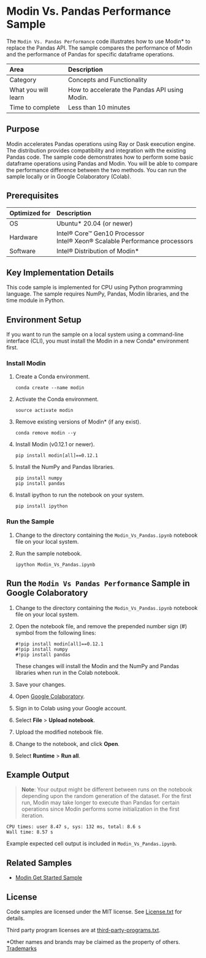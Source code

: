# Modin Vs. Pandas Performance Sample

The `Modin Vs. Pandas Performance` code illustrates how to use Modin* to replace the Pandas API. The sample compares the performance of Modin and the performance of Pandas for specific dataframe operations.

| Area                       | Description
|:---                        |:---
| Category                   | Concepts and Functionality
| What you will learn        | How to accelerate the Pandas API using Modin.
| Time to complete           | Less than 10 minutes

## Purpose

Modin accelerates Pandas operations using Ray or Dask execution engine. The distribution provides compatibility and integration with the existing Pandas code. The sample code demonstrates how to perform some basic dataframe operations using Pandas and Modin. You will be able to compare the performance difference between the two methods.
You can run the sample locally or in Google Colaboratory (Colab).

## Prerequisites

| Optimized for             | Description
|:---                       |:---
| OS                        | Ubuntu* 20.04 (or newer)
| Hardware                  | Intel® Core™ Gen10 Processor <br> Intel® Xeon® Scalable Performance processors
| Software                  | Intel® Distribution of Modin*

## Key Implementation Details

This code sample is implemented for CPU using Python programming language. The sample requires NumPy, Pandas, Modin libraries, and the time module in Python.

## Environment Setup

If you want to run the sample on a local system using a command-line interface (CLI), you must install the Modin in a new Conda* environment first.

### Install Modin

1. Create a Conda environment.
   ```
   conda create --name modin
   ```
2. Activate the Conda environment.
   ```
   source activate modin
   ```
3. Remove existing versions of Modin* (if any exist).
   ```
   conda remove modin --y
   ```
4. Install Modin (v0.12.1 or newer).
   ```
   pip install modin[all]==0.12.1
   ```
5. Install the NumPy and Pandas libraries.
   ```
   pip install numpy
   pip install pandas
   ```
6. Install ipython to run the notebook on your system.
   ```
   pip install ipython
   ```
### Run the Sample

1. Change to the directory containing the `Modin_Vs_Pandas.ipynb` notebook file on your local system.

2. Run the sample notebook.
   ```
   ipython Modin_Vs_Pandas.ipynb
   ```

## Run the `Modin Vs Pandas Performance` Sample in Google Colaboratory

1. Change to the directory containing the `Modin_Vs_Pandas.ipynb` notebook file on your local system.

2. Open the notebook file, and remove the prepended number sign (#) symbol from the following lines:
   ```
   #!pip install modin[all]==0.12.1
   #!pip install numpy
   #!pip install pandas
   ```
   These changes will install the Modin and the NumPy and Pandas libraries when run in the Colab notebook.

3. Save your changes.

4. Open [Google Colaboratory](https://colab.research.google.com/?utm_source=scs-index).

5. Sign in to Colab using your Google account.

6. Select **File** > **Upload notebook**.

7. Upload the modified notebook file.

8. Change to the notebook, and click **Open**.

9. Select **Runtime** > **Run all**.

## Example Output

>**Note**: Your output might be different between runs on the notebook depending upon the random generation of the dataset. For the first run, Modin may take longer to execute than Pandas for certain operations since Modin performs some initialization in the first iteration.

```
CPU times: user 8.47 s, sys: 132 ms, total: 8.6 s
Wall time: 8.57 s
```

Example expected cell output is included in `Modin_Vs_Pandas.ipynb`.

## Related Samples

* [Modin Get Started Sample](https://github.com/oneapi-src/oneAPI-samples/tree/master/AI-and-Analytics/Getting-Started-Samples/Modin_GettingStarted)

## License

Code samples are licensed under the MIT license. See
[License.txt](https://github.com/oneapi-src/oneAPI-samples/blob/master/License.txt) for details.

Third party program licenses are at [third-party-programs.txt](https://github.com/oneapi-src/oneAPI-samples/blob/master/third-party-programs.txt).

*Other names and brands may be claimed as the property of others. [Trademarks](https://www.intel.com/content/www/us/en/legal/trademarks.html)
